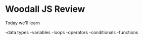 # Woodall JS Review

Today we'll learn

-data types
-variables
-loops
-operators
-conditionals
-functions